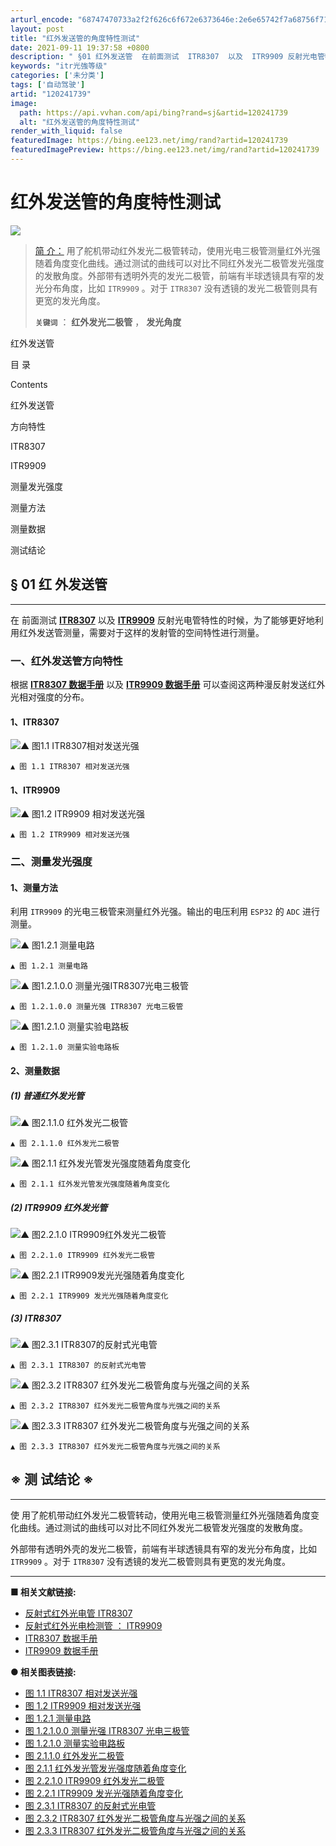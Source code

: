 ```yaml
---
arturl_encode: "68747470733a2f2f626c6f672e6373646e:2e6e65742f7a68756f71696e676a6f6b696e6739373239382f:61727469636c652f64657461696c732f313230323431373339"
layout: post
title: "红外发送管的角度特性测试"
date: 2021-09-11 19:37:58 +0800
description: " §01 红外发送管  在前面测试  ITR8307  以及  ITR9909 反射光电管特性的时候"
keywords: "itr光強等级"
categories: ['未分类']
tags: ['自动驾驶']
artid: "120241739"
image:
  path: https://api.vvhan.com/api/bing?rand=sj&artid=120241739
  alt: "红外发送管的角度特性测试"
render_with_liquid: false
featuredImage: https://bing.ee123.net/img/rand?artid=120241739
featuredImagePreview: https://bing.ee123.net/img/rand?artid=120241739
---
```


# 红外发送管的角度特性测试

![](https://i-blog.csdnimg.cn/blog_migrate/b17f47873864cfa7b9e0c9ce9694bc2c.png#pic_center)

> [简 介：](#999000)
> 用了舵机带动红外发光二极管转动，使用光电三极管测量红外光强随着角度变化曲线。通过测试的曲线可以对比不同红外发光二极管发光强度的发散角度。外部带有透明外壳的发光二极管，前端有半球透镜具有窄的发光分布角度，比如
> `ITR9909`
> 。对于
> `ITR8307`
> 没有透镜的发光二极管则具有更宽的发光角度。
>   
>   
>
> **`关键词`**
> ：
> **红外发光二极管**
> ，
> **发光角度**

红外发送管








目 录
  
Contents








红外发送管
  
方向特性








ITR8307








ITR9909








测量发光强度








测量方法








测量数据








测试结论

## § 01 红 外发送管

---

在
前面测试
[**ITR8307**](https://zhuoqing.blog.csdn.net/article/details/120116131)
以及
[**ITR9909**](https://zhuoqing.blog.csdn.net/article/details/120209016)
反射光电管特性的时候，为了能够更好地利用红外发送管测量，需要对于这样的发射管的空间特性进行测量。

### 一、红外发送管方向特性

根据
[**ITR8307 数据手册**](https://www.tme.eu/Document/2a0753930c1db9a186f2c259aaaa5d66/ELITR8307.pdf)
以及
[**ITR9909 数据手册**](https://max.book118.com/html/2017/0423/101824670.shtm)
可以查阅这两种漫反射发送红外光相对强度的分布。

#### 1、ITR8307

![▲ 图1.1 ITR8307相对发送光强](https://i-blog.csdnimg.cn/blog_migrate/cb3c501c848699077f15dc9e3a7e7a78.png#pic_center)

`▲ 图 1.1 ITR8307 相对发送光强`

#### 1、ITR9909

![▲ 图1.2 ITR9909 相对发送光强](https://i-blog.csdnimg.cn/blog_migrate/b94f444b743c4e7f621564f15bde1453.png#pic_center)

`▲ 图 1.2 ITR9909 相对发送光强`

### 二、测量发光强度

#### 1、测量方法

利用
`ITR9909`
的光电三极管来测量红外光强。输出的电压利用
`ESP32`
的
`ADC`
进行测量。

![▲ 图1.2.1 测量电路](https://i-blog.csdnimg.cn/blog_migrate/18ee2467f8ec2baf590f5c81271afe66.png#pic_center)

`▲ 图 1.2.1 测量电路`

![▲ 图1.2.1.0.0 测量光强ITR8307光电三极管](https://i-blog.csdnimg.cn/blog_migrate/f94ea0a3cf820e1c5e1cf912b6c223a9.png#pic_center)

`▲ 图 1.2.1.0.0 测量光强 ITR8307 光电三极管`

![▲ 图1.2.1.0  测量实验电路板](https://i-blog.csdnimg.cn/blog_migrate/1b0288be4d5d897a58bacd14247f284f.gif#pic_center)

`▲ 图 1.2.1.0 测量实验电路板`

#### 2、测量数据

##### (1) 普通红外发光管

![▲ 图2.1.1.0 红外发光二极管](https://i-blog.csdnimg.cn/blog_migrate/9acefd02e9e50b7d191fcb9f38b49fbf.png#pic_center)

`▲ 图 2.1.1.0 红外发光二极管`

![▲ 图2.1.1 红外发光管发光强度随着角度变化](https://i-blog.csdnimg.cn/blog_migrate/f76488517475c147c460259d9818ef05.png#pic_center)

`▲ 图 2.1.1 红外发光管发光强度随着角度变化`

##### (2) ITR9909 红外发光管

![▲ 图2.2.1.0 ITR9909红外发光二极管](https://i-blog.csdnimg.cn/blog_migrate/19cc811253b836eeebe2b671cb21dd36.png#pic_center)

`▲ 图 2.2.1.0 ITR9909 红外发光二极管`

![▲ 图2.2.1 ITR9909发光光强随着角度变化](https://i-blog.csdnimg.cn/blog_migrate/c99b14dc92993f8d9b420780ddf6e268.png#pic_center)

`▲ 图 2.2.1 ITR9909 发光光强随着角度变化`

##### (3) ITR8307

![▲ 图2.3.1 ITR8307的反射式光电管](https://i-blog.csdnimg.cn/blog_migrate/80d9452c3ae4831304ccb0670415da13.png#pic_center)

`▲ 图 2.3.1 ITR8307 的反射式光电管`
  


![▲ 图2.3.2 ITR8307 红外发光二极管角度与光强之间的关系](https://i-blog.csdnimg.cn/blog_migrate/e2d3f43d8ab4a1f5a0b884eec57ec72a.png#pic_center)

`▲ 图 2.3.2 ITR8307 红外发光二极管角度与光强之间的关系`

![▲ 图2.3.3 ITR8307 红外发光二极管角度与光强之间的关系](https://i-blog.csdnimg.cn/blog_migrate/4969f1d0c32c0891fe5c4c8c5cda4cdf.png#pic_center)

`▲ 图 2.3.3 ITR8307 红外发光二极管角度与光强之间的关系`

## ※ 测 试结论 ※

---

使
用了舵机带动红外发光二极管转动，使用光电三极管测量红外光强随着角度变化曲线。通过测试的曲线可以对比不同红外发光二极管发光强度的发散角度。

外部带有透明外壳的发光二极管，前端有半球透镜具有窄的发光分布角度，比如
`ITR9909`
。对于
`ITR8307`
没有透镜的发光二极管则具有更宽的发光角度。

---

**■ 相关文献链接:**

* [反射式红外光电管 ITR8307](https://zhuoqing.blog.csdn.net/article/details/120116131)
* [反射式红外光电检测管 ： ITR9909](https://zhuoqing.blog.csdn.net/article/details/120209016)
* [ITR8307 数据手册](https://www.tme.eu/Document/2a0753930c1db9a186f2c259aaaa5d66/ELITR8307.pdf)
* [ITR9909 数据手册](https://max.book118.com/html/2017/0423/101824670.shtm)

**● 相关图表链接:**

* [图 1.1 ITR8307 相对发送光强](#987000)
* [图 1.2 ITR9909 相对发送光强](#987001)
* [图 1.2.1 测量电路](#987002)
* [图 1.2.1.0.0 测量光强 ITR8307 光电三极管](#987003)
* [图 1.2.1.0 测量实验电路板](#987004)
* [图 2.1.1.0 红外发光二极管](#987005)
* [图 2.1.1 红外发光管发光强度随着角度变化](#987006)
* [图 2.2.1.0 ITR9909 红外发光二极管](#987007)
* [图 2.2.1 ITR9909 发光光强随着角度变化](#987008)
* [图 2.3.1 ITR8307 的反射式光电管](#987009)
* [图 2.3.2 ITR8307 红外发光二极管角度与光强之间的关系](#987010)
* [图 2.3.3 ITR8307 红外发光二极管角度与光强之间的关系](#987011)
